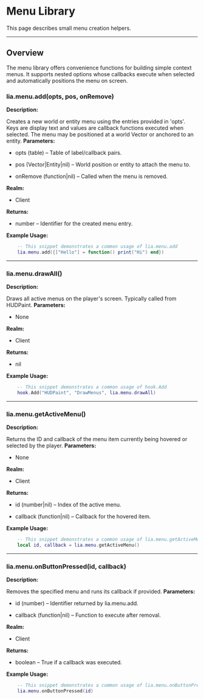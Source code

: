 # Menu Library

This page describes small menu creation helpers.

---

## Overview

The menu library offers convenience functions for building simple context menus. It supports nested options whose callbacks execute when selected and automatically positions the menu on screen.

### lia.menu.add(opts, pos, onRemove)


**Description:**

Creates a new world or entity menu using the entries provided in 'opts'.
Keys are display text and values are callback functions executed when
selected. The menu may be positioned at a world Vector or anchored to
an entity.
**Parameters:**

* opts (table) – Table of label/callback pairs.

* pos (Vector|Entity|nil) – World position or entity to attach the menu to.

* onRemove (function|nil) – Called when the menu is removed.

**Realm:**

* Client

**Returns:**

* number – Identifier for the created menu entry.

**Example Usage:**

```lua
    -- This snippet demonstrates a common usage of lia.menu.add
    lia.menu.add({["Hello"] = function() print("Hi") end})
```

---


### lia.menu.drawAll()


**Description:**

Draws all active menus on the player's screen. Typically called from
HUDPaint.
**Parameters:**

* None

**Realm:**

* Client

**Returns:**

* nil

**Example Usage:**

```lua
    -- This snippet demonstrates a common usage of hook.Add
    hook.Add("HUDPaint", "DrawMenus", lia.menu.drawAll)
```

---


### lia.menu.getActiveMenu()


**Description:**

Returns the ID and callback of the menu item currently being hovered
or selected by the player.
**Parameters:**

* None

**Realm:**

* Client

**Returns:**

* id (number|nil) – Index of the active menu.

* callback (function|nil) – Callback for the hovered item.

**Example Usage:**

```lua
    -- This snippet demonstrates a common usage of lia.menu.getActiveMenu
    local id, callback = lia.menu.getActiveMenu()
```

---


### lia.menu.onButtonPressed(id, callback)


**Description:**

Removes the specified menu and runs its callback if provided.
**Parameters:**

* id (number) – Identifier returned by lia.menu.add.

* callback (function|nil) – Function to execute after removal.

**Realm:**

* Client

**Returns:**

* boolean – True if a callback was executed.

**Example Usage:**

```lua
    -- This snippet demonstrates a common usage of lia.menu.onButtonPressed
    lia.menu.onButtonPressed(id)
```

